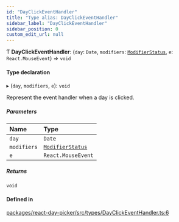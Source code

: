 ```yaml
---
id: "DayClickEventHandler"
title: "Type alias: DayClickEventHandler"
sidebar_label: "DayClickEventHandler"
sidebar_position: 0
custom_edit_url: null
---
```


Ƭ **DayClickEventHandler**: (`day`: `Date`, `modifiers`: [`ModifierStatus`](ModifierStatus), `e`: `React.MouseEvent`) => `void`

#### Type declaration

▸ (`day`, `modifiers`, `e`): `void`

Represent the event handler when a day is clicked.

##### Parameters

| Name | Type |
| :------ | :------ |
| `day` | `Date` |
| `modifiers` | [`ModifierStatus`](ModifierStatus) |
| `e` | `React.MouseEvent` |

##### Returns

`void`

#### Defined in

[packages/react-day-picker/src/types/DayClickEventHandler.ts:6](https://github.com/gpbl/react-day-picker/blob/b5db746c/packages/react-day-picker/src/types/DayClickEventHandler.ts#L6)
